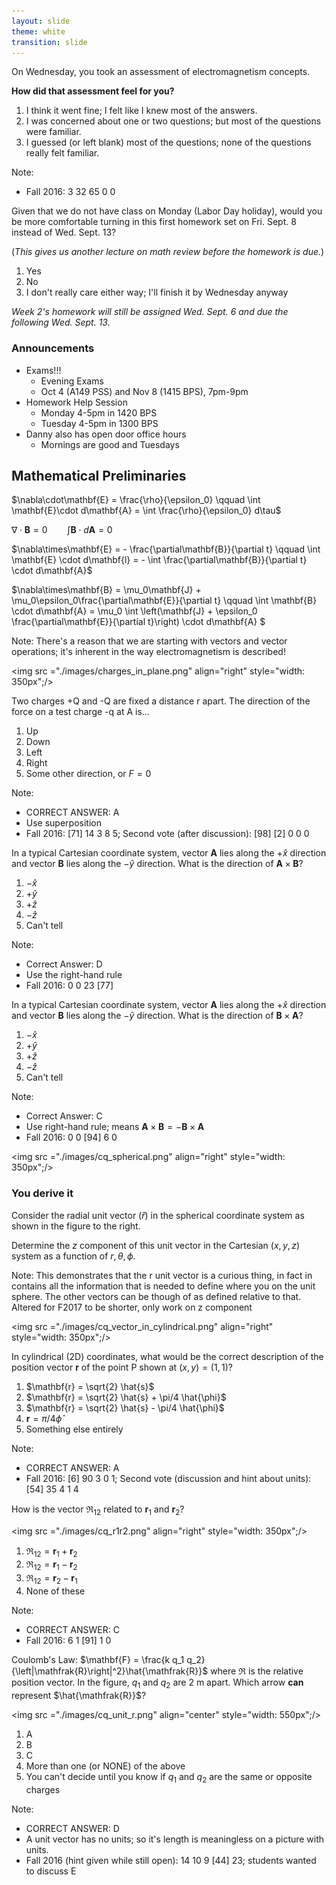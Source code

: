 ```yaml
---
layout: slide
theme: white
transition: slide
---
```


<section data-markdown>

On Wednesday, you took an assessment of electromagnetism concepts.

**How did that assessment feel for you?**

1. I think it went fine; I felt like I knew most of the answers.
2. I was concerned about one or two questions; but most of the questions were familiar.
3. I guessed (or left blank) most of the questions; none of the questions really felt familiar.

Note:
* Fall 2016: 3 32 65 0 0


</section>

<section data-markdown>

Given that we do not have class on Monday (Labor Day holiday), would you be more comfortable turning in this first homework set on Fri. Sept. 8 instead of Wed. Sept. 13?

(*This gives us another lecture on math review before the homework is due.*)

1. Yes
2. No
3. I don't really care either way; I'll finish it by Wednesday anyway

*Week 2's homework will still be assigned Wed. Sept. 6 and due the following Wed. Sept. 13.*

</section>

<section data-markdown>

### Announcements

* Exams!!!
  * Evening Exams
  * Oct 4 (A149 PSS) and Nov 8 (1415 BPS), 7pm-9pm
* Homework Help Session
    * Monday 4-5pm in 1420 BPS
    * Tuesday 4-5pm in 1300 BPS
* Danny also has open door office hours
  * Mornings are good and Tuesdays


</section>

<section data-markdown>

## Mathematical Preliminaries

$\nabla\cdot\mathbf{E} = \frac{\rho}{\epsilon_0} \qquad \int \mathbf{E}\cdot d\mathbf{A} = \int \frac{\rho}{\epsilon_0} d\tau$

$\nabla\cdot\mathbf{B} = 0 \qquad \int \mathbf{B} \cdot d\mathbf{A} = 0$

$\nabla\times\mathbf{E} = - \frac{\partial\mathbf{B}}{\partial t} \qquad \int \mathbf{E} \cdot d\mathbf{l} = - \int \frac{\partial\mathbf{B}}{\partial t} \cdot d\mathbf{A}$


$\nabla\times\mathbf{B} = \mu_0\mathbf{J} + \mu_0\epsilon_0\frac{\partial\mathbf{E}}{\partial t} \qquad \int \mathbf{B} \cdot d\mathbf{A} = \mu_0 \int \left(\mathbf{J} + \epsilon_0 \frac{\partial\mathbf{E}}{\partial t}\right) \cdot d\mathbf{A} $

Note:
There's a reason that we are starting with vectors and vector operations; it's inherent in the way electromagnetism is described!
</section>

<section data-markdown>

<img src ="./images/charges_in_plane.png" align="right" style="width: 350px";/>

Two charges +Q and -Q are fixed a distance r apart.  The direction of the force on a test charge -q at  A is...

1. Up
2. Down
3. Left
4. Right
5. Some other direction, or $F = 0$


Note:
* CORRECT ANSWER:  A
* Use superposition
* Fall 2016: [71] 14 3 8 5; Second vote (after discussion): [98] [2] 0 0 0

</section>

<section data-markdown>

In a typical Cartesian coordinate system, vector $\mathbf{A}$ lies along the $+\hat{x}$ direction and vector $\mathbf{B}$ lies along the $-\hat{y}$ direction. What is the direction of $\mathbf{A} \times \mathbf{B}$?

1. $-\hat{x}$
2. $+\hat{y}$
3. $+\hat{z}$
4. $-\hat{z}$
5. Can't tell

Note:
* Correct Answer: D
* Use the right-hand rule
* Fall 2016: 0 0 23 [77]

</section>

<section data-markdown>

In a typical Cartesian coordinate system, vector $\mathbf{A}$ lies along the $+\hat{x}$ direction and vector $\mathbf{B}$ lies along the $-\hat{y}$ direction. What is the direction of $\mathbf{B} \times \mathbf{A}$?

1. $-\hat{x}$
2. $+\hat{y}$
3. $+\hat{z}$
4. $-\hat{z}$
5. Can't tell

Note:
* Correct Answer: C
* Use right-hand rule; means $\mathbf{A} \times \mathbf{B} = - \mathbf{B} \times \mathbf{A}$
* Fall 2016: 0 0 [94] 6 0
</section>

<section data-markdown>

<img src ="./images/cq_spherical.png" align="right" style="width: 350px";/>

### You derive it

Consider the radial unit vector ($\hat{r}$) in the spherical coordinate system as shown in the figure to the right.

Determine the $z$ component of this unit vector in the Cartesian $(x,y,z)$ system as a function of $r,\theta,\phi$.


Note:
This demonstrates that the r unit vector is a curious thing, in fact in contains all the information that is needed to define where you on the unit sphere. The other vectors can be though of as defined relative to that.
Altered for F2017 to be shorter, only work on z component
</section>
<section data-markdown>

<img src ="./images/cq_vector_in_cylindrical.png" align="right" style="width: 350px";/>


In cylindrical (2D) coordinates, what would be the correct description of the position vector $\mathbf{r}$ of the point P shown at $(x,y) = (1, 1)$?

1. $\mathbf{r} = \sqrt{2} \hat{s}$
2. $\mathbf{r} = \sqrt{2} \hat{s} + \pi/4 \hat{\phi}$
3. $\mathbf{r} = \sqrt{2} \hat{s} - \pi/4 \hat{\phi}$
4. $\mathbf{r} = \pi/4 \hat{\phi}$
5. Something else entirely

Note:
* CORRECT ANSWER:  A
* Fall 2016: [6] 90 3 0 1; Second vote (discussion and hint about units): [54] 35 4 1 4

</section>

<section data-markdown>

How is the vector $\mathfrak{R}_{12}$ related to $\mathbf{r}_1$ and  $\mathbf{r}_2$?

<img src ="./images/cq_r1r2.png" align="right" style="width: 350px";/>

1. $\mathfrak{R}_{12} = \mathbf{r}_1 +\mathbf{r}_2$
1. $\mathfrak{R}_{12} = \mathbf{r}_1 - \mathbf{r}_2$
1. $\mathfrak{R}_{12} = \mathbf{r}_2 - \mathbf{r}_1$
4. None of these

Note:
* CORRECT ANSWER:  C
* Fall 2016: 6 1 [91] 1 0


</section>

<section data-markdown>

Coulomb's Law: $\mathbf{F}  = \frac{k q_1 q_2}{\left|\mathfrak{R}\right|^2}\hat{\mathfrak{R}}$ where $\mathfrak{R}$ is the relative position vector. In the figure, $q_1$ and $q_2$ are 2 m apart. Which arrow **can** represent $\hat{\mathfrak{R}}$?

<img src ="./images/cq_unit_r.png" align="center" style="width: 550px";/>

1. A
2. B
3. C
4. More than one (or NONE) of the above
5. You can't decide until you know if $q_1$ and $q_2$ are the same or opposite charges

Note:
* CORRECT ANSWER: D
* A unit vector has no units; so it's length is meaningless on a picture with units.
* Fall 2016 (hint given while still open): 14 10 9 [44] 23; students wanted to discuss E


</section>
